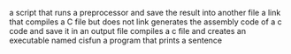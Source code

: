 a script that runs a preprocessor and save the result into another file
a link that compiles a C file but does not link
generates the assembly code of a c code and save it in an output file
compiles a c file and creates an executable named cisfun
a program that prints a sentence
